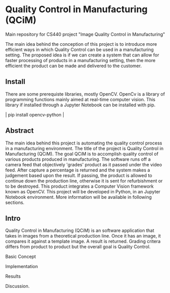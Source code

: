 # Quality Control in Manufacturing (QCiM)
Main repository for CS440 project "Image Quality Control in Manufacturing"

The main idea behind the conception of this project is to introduce more efficient ways in which Quality Control can be used in a manufacturing setting. The proposed idea is if we can create a system that can allow for faster processing of products in a manufacturing setting, then the more efficient the product can be made and delivered to the customer. 


<h2>Install</h2>

  There are some prerequiste libraries, mostly OpenCV. OpenCv is a library of programming functions mainly aimed at real-time computer vision. This library if installed through a Jupyter Notebook can be installed with pip. 
  
  | pip install opencv-python |


<h2>Abstract</h2>

  The main idea behind this project is automating the quality control process in a manufacturing environment. The title of the project is Quality Control in Manufacturing (QCiM). The goal QCiM is to accomplish quality control of various products produced in manufacturing. The software runs off a camera feed that objectively 'grades' product as it passed under the video feed. After capture a percentage is returned and the system makes a judgement based upon the result. If passing, the product is allowed to continue down the production line, otherwise it is sent for refurbishment or to be destroyed.
  This product integrates a Computer Vision framework known as OpenCV. This project will be developed in Python, in an Jupyter Notebook environment. More information will be available in following sections.


<h2>Intro</h2>

Quality Control in Manufacturing (QCiM) is an software application that takes in images from a theoretical production line. Once it has an image, it compares it against a template image. A result is returned. Grading critera differs from product to product but the overall goal is Quality Control.

Basic Concept

Implementation

Results

Discussion.
